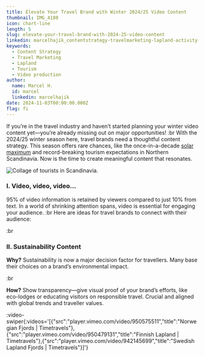 ```yaml
---
title: Elevate Your Travel Brand with Winter 2024/25 Video Content
thumbnail: IMG_4108
icon: chart-line
length: 5
slug: elevate-your-travel-brand-with-2024-25-video-content
linkedin: marcelhajik_contentstrategy-travelmarketing-lapland-activity-7251879542678589440-4Pu9?utm_source=share&utm_medium=member_desktop
keywords:
  - Content Strategy
  - Travel Marketing
  - Lapland
  - Tourism
  - Video production
author:
  name: Marcel H.
  id: marcel
  linkedin: marcelhajik
date: 2024-11-03T00:00:00.000Z
flag: fi
---
```


If you’re in the travel industry and haven’t started planning your winter video content yet—you’re already missing out on major opportunities!
:br
With the 2024/25 winter season here, travel brands need a thoughtful content strategy. This season offers rare chances, like the once-in-a-decade [solar maximum](https://en.wikipedia.org/wiki/Solar_maximum) and record-breaking tourism expectations in Northern Scandinavia. Now is the time to create meaningful content that resonates.

![Collage of tourists in Scandinavia.](https://cdn.slavic.media/img/IMG_4108/4K "Nordic Tourism")

### I. Video, video, video...

95% of video information is retained by viewers compared to just 10% from text. In a world of shrinking attention spans, video is essential for engaging your audience.
:br
Here are ideas for travel brands to connect with their audience:

:br

### II. Sustainability Content

**Why?** Sustainability is now a major decision factor for travellers. Many base their choices on a brand’s environmental impact.

:br

**How?** Show transparency—give visual proof of your brand’s efforts, like eco-lodges or educating visitors on responsible travel. Crucial and aligned with global trends and traveller values.

:video-swiper{:videos='[{"src":"player.vimeo.com/video/950575511","title":"Norwegian Fjords | Timetravels"},{"src":"player.vimeo.com/video/950479131","title":"Finnish Lapland | Timetravels"},{"src":"player.vimeo.com/video/942145699","title":"Swedish Lapland Fjords | Timetravels"}]'}
